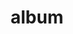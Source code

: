 ---
layout: album
resource: facebook
title: "album"
description: "masonry"
active: gallery
header-img: "img/gallery-bg.jpg"
album-title: "my 9th album"
images:
  - image_path: HQT/quan_ngan/10/758870546285538_418936317_758870542952205_7507815326113533880_n.jpg
  - image_path: HQT/quan_ngan/10/844748234364435_442506809_844748734364385_7114237797395368233_n.jpg
  - image_path: HQT/quan_ngan/10/844748257697766_445359738_844748741031051_8237925353175440060_n.jpg
  - image_path: HQT/quan_ngan/10/844748287697763_445235489_844748777697714_5760066963726259764_n.jpg
  - image_path: HQT/quan_ngan/10/863285509177374_449496457_863286292510629_2505634864979478780_n.jpg
  - image_path: HQT/quan_ngan/10/863285532510705_449333213_863286305843961_4749179638309877709_n.jpg
  - image_path: HQT/quan_ngan/10/863315449174380_449391516_863317499174175_5087185457949605983_n.jpg
  - image_path: HQT/quan_ngan/10/890505383122053_455003576_890505389788719_999997399782475203_n.jpg
  - image_path: HQT/quan_ngan/10/890505383122053_455736384_892440499595208_2031872546560711448_n.jpg
  - image_path: HQT/quan_ngan/10/893385669500691_455324760_893386802833911_4946101489130519347_n.jpg
  - image_path: HQT/quan_ngan/10/893385679500690_455959557_893386809500577_4582435795614450509_n.jpg
  - image_path: HQT/quan_ngan/10/893385719500686_455252730_893386819500576_3970912420017507553_n.jpg
---
